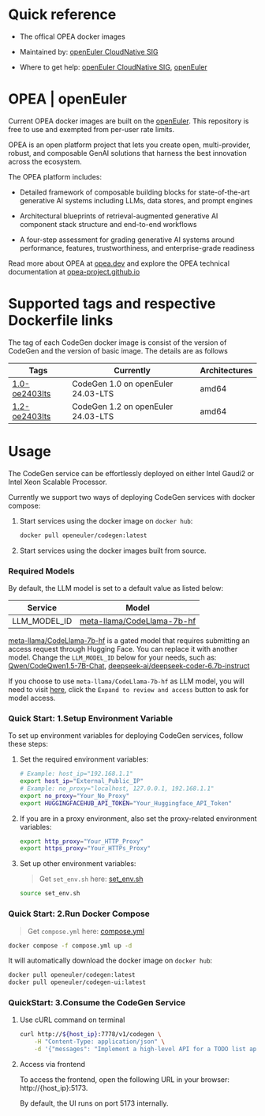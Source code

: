 # Quick reference

- The offical OPEA docker images

- Maintained by: [openEuler CloudNative SIG](https://gitee.com/openeuler/cloudnative)

- Where to get help: [openEuler CloudNative SIG](https://gitee.com/openeuler/cloudnative), [openEuler](https://gitee.com/openeuler/community)

# OPEA | openEuler

Current OPEA docker images are built on the [openEuler](https://repo.openeuler.org/)⁠. This repository is free to use and exempted from per-user rate limits.

OPEA is an open platform project that lets you create open, multi-provider, robust, and composable GenAI solutions that harness the best innovation across the ecosystem.

The OPEA platform includes:

- Detailed framework of composable building blocks for state-of-the-art generative AI systems including LLMs, data stores, and prompt engines

- Architectural blueprints of retrieval-augmented generative AI component stack structure and end-to-end workflows

- A four-step assessment for grading generative AI systems around performance, features, trustworthiness, and enterprise-grade readiness

Read more about OPEA at [opea.dev](https://opea.dev/) and explore the OPEA technical documentation at [opea-project.github.io](https://opea-project.github.io/)

# Supported tags and respective Dockerfile links

The tag of each CodeGen docker image is consist of the version of CodeGen and the version of basic image. The details are as follows

| Tags | Currently |  Architectures|
|--|--|--|
|[1.0-oe2403lts](https://gitee.com/openeuler/openeuler-docker-images/blob/master/AI/opea/codegen/1.0/24.03-lts/Dockerfile)| CodeGen 1.0 on openEuler 24.03-LTS | amd64 |
|[1.2-oe2403lts](https://gitee.com/openeuler/openeuler-docker-images/blob/master/AI/opea/codegen/1.2/24.03-lts/Dockerfile)| CodeGen 1.2 on openEuler 24.03-LTS | amd64 |

# Usage

The CodeGen service can be effortlessly deployed on either Intel Gaudi2 or Intel Xeon Scalable Processor.

Currently we support two ways of deploying CodeGen services with docker compose:

1. Start services using the docker image on `docker hub`:

   ```bash
   docker pull openeuler/codegen:latest
   ```

2. Start services using the docker images built from source.

### Required Models

By default, the LLM model is set to a default value as listed below:

| Service      | Model                                                                           |
| ------------ | ------------------------------------------------------------------------------- |
| LLM_MODEL_ID | [meta-llama/CodeLlama-7b-hf](https://huggingface.co/meta-llama/CodeLlama-7b-hf) |

[meta-llama/CodeLlama-7b-hf](https://huggingface.co/meta-llama/CodeLlama-7b-hf) is a gated model that requires submitting an access request through Hugging Face. You can replace it with another model.
Change the `LLM_MODEL_ID` below for your needs, such as: [Qwen/CodeQwen1.5-7B-Chat](https://huggingface.co/Qwen/CodeQwen1.5-7B-Chat), [deepseek-ai/deepseek-coder-6.7b-instruct](https://huggingface.co/deepseek-ai/deepseek-coder-6.7b-instruct)

If you choose to use `meta-llama/CodeLlama-7b-hf` as LLM model, you will need to visit [here](https://huggingface.co/meta-llama/CodeLlama-7b-hf), click the `Expand to review and access` button to ask for model access.

### Quick Start: 1.Setup Environment Variable

To set up environment variables for deploying CodeGen services, follow these steps:

1. Set the required environment variables:

   ```bash
   # Example: host_ip="192.168.1.1"
   export host_ip="External_Public_IP"
   # Example: no_proxy="localhost, 127.0.0.1, 192.168.1.1"
   export no_proxy="Your_No_Proxy"
   export HUGGINGFACEHUB_API_TOKEN="Your_Huggingface_API_Token"
   ```

2. If you are in a proxy environment, also set the proxy-related environment variables:

   ```bash
   export http_proxy="Your_HTTP_Proxy"
   export https_proxy="Your_HTTPs_Proxy"
   ```

3. Set up other environment variables:

   > Get `set_env.sh` here: [set_env.sh](https://gitee.com/openeuler/openeuler-docker-images/tree/master/AI/opea/codegen/doc/set_env.sh) 

   ```bash
   source set_env.sh
   ```

### Quick Start: 2.Run Docker Compose 

> Get `compose.yml` here: [compose.yml](https://gitee.com/openeuler/openeuler-docker-images/tree/master/AI/opea/codegen/doc/compose.yml)

```bash
docker compose -f compose.yml up -d
```

It will automatically download the docker image on `docker hub`:

```bash
docker pull openeuler/codegen:latest
docker pull openeuler/codegen-ui:latest
```

### QuickStart: 3.Consume the CodeGen Service

1. Use cURL command on terminal

   ```bash
   curl http://${host_ip}:7778/v1/codegen \
       -H "Content-Type: application/json" \
       -d '{"messages": "Implement a high-level API for a TODO list application. The API takes as input an operation request and updates the TODO list in place. If the request is invalid, raise an exception."}'
   ```

2. Access via frontend

   To access the frontend, open the following URL in your browser: http://{host_ip}:5173.

   By default, the UI runs on port 5173 internally.